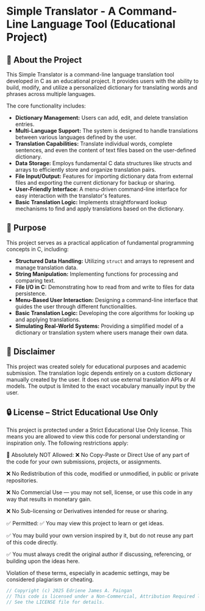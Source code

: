 # Simple Translator - A Command-Line Language Tool (Educational Project)

## 🧠 About the Project

This Simple Translator is a command-line language translation tool developed in C as an educational project. It provides users with the ability to build, modify, and utilize a personalized dictionary for translating words and phrases across multiple languages.

The core functionality includes:

* **Dictionary Management:** Users can add, edit, and delete translation entries.
* **Multi-Language Support:** The system is designed to handle translations between various languages defined by the user.
* **Translation Capabilities:** Translate individual words, complete sentences, and even the content of text files based on the user-defined dictionary.
* **Data Storage:** Employs fundamental C data structures like structs and arrays to efficiently store and organize translation pairs.
* **File Input/Output:** Features for importing dictionary data from external files and exporting the current dictionary for backup or sharing.
* **User-Friendly Interface:** A menu-driven command-line interface for easy interaction with the translator's features.
* **Basic Translation Logic:** Implements straightforward lookup mechanisms to find and apply translations based on the dictionary.

## 🎯 Purpose

This project serves as a practical application of fundamental programming concepts in C, including:

* **Structured Data Handling:** Utilizing `struct` and arrays to represent and manage translation data.
* **String Manipulation:** Implementing functions for processing and comparing text.
* **File I/O in C:** Demonstrating how to read from and write to files for data persistence.
* **Menu-Based User Interaction:** Designing a command-line interface that guides the user through different functionalities.
* **Basic Translation Logic:** Developing the core algorithms for looking up and applying translations.
* **Simulating Real-World Systems:** Providing a simplified model of a dictionary or translation system where users manage their own data.

## 📌 Disclaimer
This project was created solely for educational purposes and academic submission. The translation logic depends entirely on a custom dictionary manually created by the user. It does not use external translation APIs or AI models. The output is limited to the exact vocabulary manually input by the user.

 ## 🔒 License – Strict Educational Use Only
This project is protected under a Strict Educational Use Only license. This means you are allowed to view this code for personal understanding or inspiration only. The following restrictions apply:

🚫 Absolutely NOT Allowed:
❌ No Copy-Paste or Direct Use of any part of the code for your own submissions, projects, or assignments.

❌ No Redistribution of this code, modified or unmodified, in public or private repositories.

❌ No Commercial Use — you may not sell, license, or use this code in any way that results in monetary gain.

❌ No Sub-licensing or Derivatives intended for reuse or sharing.

✅ Permitted:
✅ You may view this project to learn or get ideas.

✅ You may build your own version inspired by it, but do not reuse any part of this code directly.

✅ You must always credit the original author if discussing, referencing, or building upon the ideas here.

Violation of these terms, especially in academic settings, may be considered plagiarism or cheating.
```c
// Copyright (c) 2025 Edriene James A. Paingan
// This code is licensed under a Non-Commercial, Attribution Required license.
// See the LICENSE file for details.
